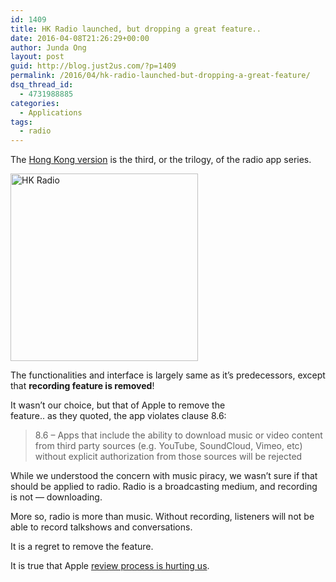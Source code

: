 ```yaml
---
id: 1409
title: HK Radio launched, but dropping a great feature..
date: 2016-04-08T21:26:29+00:00
author: Junda Ong
layout: post
guid: http://blog.just2us.com/?p=1409
permalink: /2016/04/hk-radio-launched-but-dropping-a-great-feature/
dsq_thread_id:
  - 4731988885
categories:
  - Applications
tags:
  - radio
---
```

The <a href="https://itunes.apple.com/app/id1078956670?mt=8&at=11luru" onclick="__gaTracker('send', 'event', 'outbound-article', 'https://itunes.apple.com/app/id1078956670?mt=8&at=11luru', 'Hong Kong version');">Hong Kong version</a> is the third, or the trilogy, of the radio app series.

<a href="https://itunes.apple.com/app/id1078956670?mt=8&at=11luru" onclick="__gaTracker('send', 'event', 'outbound-article', 'https://itunes.apple.com/app/id1078956670?mt=8&at=11luru', '');" target="_blank"><img class="size-medium wp-image-1411 aligncenter" src="http://blog.just2us.com/wp-content/uploads/2014/04/appicon-rounded-300x300.jpg" alt="HK Radio" width="300" height="300" srcset="http://blog.just2us.com/wp-content/uploads/2014/04/appicon-rounded-150x150.jpg 150w, http://blog.just2us.com/wp-content/uploads/2014/04/appicon-rounded-300x300.jpg 300w, http://blog.just2us.com/wp-content/uploads/2014/04/appicon-rounded-768x768.jpg 768w, http://blog.just2us.com/wp-content/uploads/2014/04/appicon-rounded-100x100.jpg 100w, http://blog.just2us.com/wp-content/uploads/2014/04/appicon-rounded-200x200.jpg 200w, http://blog.just2us.com/wp-content/uploads/2014/04/appicon-rounded-450x450.jpg 450w, http://blog.just2us.com/wp-content/uploads/2014/04/appicon-rounded-600x600.jpg 600w, http://blog.just2us.com/wp-content/uploads/2014/04/appicon-rounded-900x900.jpg 900w, http://blog.just2us.com/wp-content/uploads/2014/04/appicon-rounded.jpg 1024w" sizes="(max-width: 300px) 100vw, 300px" /></a>

The functionalities and interface is largely same as it&#8217;s predecessors, except that **recording feature is removed**!

It wasn&#8217;t our choice, but that of Apple to remove the feature.. as they quoted, the app violates clause 8.6:

> <span class="rejectionCode ng-binding">8.6</span> <span class="">–</span> <span class="ng-binding">Apps that include the ability to download music or video content from third party sources (e.g. YouTube, SoundCloud, Vimeo, etc) without explicit authorization from those sources will be rejected</span>

While we understood the concern with music piracy, we wasn&#8217;t sure if that should be applied to radio. Radio is a broadcasting medium, and recording is not — downloading.

More so, radio is more than music. Without recording, listeners will not be able to record talkshows and conversations.

It is a regret to remove the feature.

It is true that Apple <a href="https://medium.com/@krave/apple-s-app-store-review-process-is-hurting-users-but-we-re-not-allowed-to-talk-about-it-55d791451b" onclick="__gaTracker('send', 'event', 'outbound-article', 'https://medium.com/@krave/apple-s-app-store-review-process-is-hurting-users-but-we-re-not-allowed-to-talk-about-it-55d791451b', 'review process is hurting us');">review process is hurting us</a>.

<div style="font-size:0px;height:0px;line-height:0px;margin:0;padding:0;clear:both">
</div>